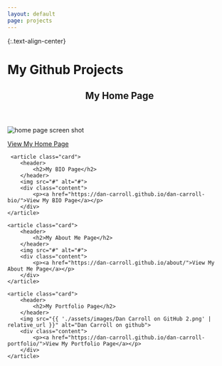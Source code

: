 ```yaml
---
layout: default
page: projects
---
```


{:.text-align-center}
# My Github Projects


<div class="cards">
    <article class="card">
        <header>
            <h2>My Home Page</h2>
        </header>    
        <img src="{{ '/assets/images/dc-github-io.png' | relative_url }}" alt="home page screen shot">
        <div class="content">
            <p> <a href="https://dan-carroll.github.io/">View My Home Page</a> </p>
        </div>  
    </article>
            
     <article class="card">
        <header>
            <h2>My BIO Page</h2>
        </header>    
        <img src="#" alt="#">
        <div class="content">
            <p><a href="https://dan-carroll.github.io/dan-carroll-bio/">View My BIO Page</a></p>
        </div>
    </article>
            
    <article class="card">
        <header>
            <h2>My About Me Page</h2>
        </header>
        <img src="#" alt="#">
        <div class="content">
            <p><a href="https://dan-carroll.github.io/about/">View My About Me Page</a></p>
        </div>
    </article>

    <article class="card">
        <header>
            <h2>My Portfolio Page</h2>
        </header>
        <img src="{{ './assets/images/Dan Carroll on GitHub 2.png' | relative_url }}" alt="Dan Carroll on github">
        <div class="content">
            <p><a href="https://dan-carroll.github.io/dan-carroll-portfolio/">View My Portfolio Page</a></p>
        </div>
    </article>
</div>
            
    